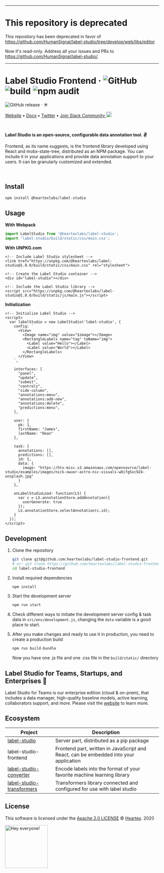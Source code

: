 ---------------

# This repository is deprecated 

This repository has been deprecated in favor of
https://github.com/HumanSignal/label-studio/tree/develop/web/libs/editor

Now it's read-only. Address all your issues and PRs to https://github.com/HumanSignal/label-studio/.

---------------


# Label Studio Frontend &middot; ![GitHub](https://img.shields.io/github/license/heartexlabs/label-studio?logo=heartex) ![build](https://github.com/heartexlabs/label-studio-frontend/workflows/Build%20and%20Test/badge.svg) ![npm audit](https://github.com/heartexlabs/label-studio-frontend/actions/workflows/npm_audit.yml/badge.svg)
 ![GitHub release](https://img.shields.io/github/v/release/heartexlabs/label-studio-frontend?include_prereleases) &middot; :sunny:

[Website](https://labelstud.io/) • [Docs](https://labelstud.io/guide) • [Twitter](https://twitter.com/heartexlabs) • [Join Slack Community <img src="https://go.heartex.net/docs/images/slack-mini.png" width="18px"/>](https://slack.labelstud.io)

<br/>

**Label Studio is an open-source, configurable data annotation tool. :v:**

Frontend, as its name suggests, is the frontend library developed using React and mobx-state-tree, distributed as an NPM package. You can include it in your applications and provide data annotation support to your users. It can be granularly customized and extended.

<br/>

## Install

```bash
npm install @heartexlabs/label-studio
```

## Usage

**With Webpack**

```js
import LabelStudio from '@heartexlabs/label-studio';
import 'label-studio/build/static/css/main.css';
```

**With UNPKG.com**

```xhtml
<!-- Include Label Studio stylesheet -->
<link href="https://unpkg.com/@heartexlabs/label-studio@1.8.0/build/static/css/main.css" rel="stylesheet">

<!-- Create the Label Studio container -->
<div id="label-studio"></div>

<!-- Include the Label Studio library -->
<script src="https://unpkg.com/@heartexlabs/label-studio@1.8.0/build/static/js/main.js"></script>
```

**Initialization**

```xhtml
<!-- Initialize Label Studio -->
<script>
  var labelStudio = new LabelStudio('label-studio', {
    config: `
      <View>
        <Image name="img" value="$image"></Image>
        <RectangleLabels name="tag" toName="img">
          <Label value="Hello"></Label>
          <Label value="World"></Label>
        </RectangleLabels>
      </View>
    `,

    interfaces: [
      "panel",
      "update",
      "submit",
      "controls",
      "side-column",
      "annotations:menu",
      "annotations:add-new",
      "annotations:delete",
      "predictions:menu",
    ],

    user: {
      pk: 1,
      firstName: "James",
      lastName: "Dean"
    },

    task: {
      annotations: [],
      predictions: [],
      id: 1,
      data: {
        image: "https://htx-misc.s3.amazonaws.com/opensource/label-studio/examples/images/nick-owuor-astro-nic-visuals-wDifg5xc9Z4-unsplash.jpg"
      }
    },

    onLabelStudioLoad: function(LS) {
      var c = LS.annotationStore.addAnnotation({
        userGenerate: true
      });
      LS.annotationStore.selectAnnotation(c.id);
    }
  });
</script>
```

## Development

1. Clone the repository
   ```bash
   git clone git@github.com:heartexlabs/label-studio-frontend.git
   # or: git clone https://github.com/heartexlabs/label-studio-frontend.git
   cd label-studio-frontend
   ```

2. Install required dependencies
   ```bash
   npm install
   ```

3. Start the development server
   ```bash
   npm run start
   ```

4. Check different ways to initiate the development server config & task data in `src/env/development.js`, changing the `data` variable is a good place to start.

5. After you make changes and ready to use it in production, you need to create a production build
   ```bash
   npm run build-bundle
   ```
   Now you have one .js file and one .css file in the `build/static/` directory

## Label Studio for Teams, Startups, and Enterprises :office:

Label Studio for Teams is our enterprise edition (cloud & on-prem), that includes a data manager, high-quality baseline models, active learning, collaborators support, and more. Please visit the [website](https://www.heartex.com/) to learn more.

## Ecosystem

| Project | Description |
|-|-|
| [label-studio](https://github.com/heartexlabs/label-studio) | Server part, distributed as a pip package |
| label-studio-frontend | Frontend part, written in JavaScript and React, can be embedded into your application |
| [label-studio-converter](https://github.com/heartexlabs/label-studio-converter) | Encode labels into the format of your favorite machine learning library |
| [label-studio-transformers](https://github.com/heartexlabs/label-studio-transformers) | Transformers library connected and configured for use with label studio |

## License

This software is licensed under the [Apache 2.0 LICENSE](/LICENSE) © [Heartex](https://www.heartex.com/). 2020

<img src="https://github.com/heartexlabs/label-studio/blob/master/images/opossum_looking.png?raw=true" title="Hey everyone!" height="140" width="140" />
